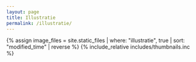 ```yaml
---
layout: page
title: Illustratie
permalink: /illustratie/
---
```


{% assign image_files = site.static_files | where: "illustratie", true | sort: "modified_time" | reverse %}
{% include_relative includes/thumbnails.inc %}
